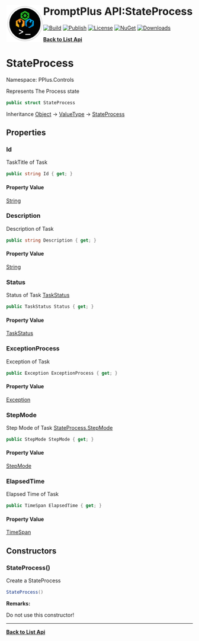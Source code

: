 # <img align="left" width="100" height="100" src="../images/icon.png">PromptPlus API:StateProcess 

[![Build](https://github.com/FRACerqueira/PromptPlus/workflows/Build/badge.svg)](https://github.com/FRACerqueira/PromptPlus/actions/workflows/build.yml)
[![Publish](https://github.com/FRACerqueira/PromptPlus/actions/workflows/publish.yml/badge.svg)](https://github.com/FRACerqueira/PromptPlus/actions/workflows/publish.yml)
[![License](https://img.shields.io/github/license/FRACerqueira/PromptPlus)](https://github.com/FRACerqueira/PromptPlus/blob/master/LICENSE)
[![NuGet](https://img.shields.io/nuget/v/PromptPlus)](https://www.nuget.org/packages/PromptPlus/)
[![Downloads](https://img.shields.io/nuget/dt/PromptPlus)](https://www.nuget.org/packages/PromptPlus/)

[**Back to List Api**](./apis.md)

# StateProcess

Namespace: PPlus.Controls

Represents The Process state

```csharp
public struct StateProcess
```

Inheritance [Object](https://docs.microsoft.com/en-us/dotnet/api/system.object) → [ValueType](https://docs.microsoft.com/en-us/dotnet/api/system.valuetype) → [StateProcess](./pplus.controls.stateprocess.md)

## Properties

### **Id**

TaskTitle of Task

```csharp
public string Id { get; }
```

#### Property Value

[String](https://docs.microsoft.com/en-us/dotnet/api/system.string)<br>

### **Description**

Description of Task

```csharp
public string Description { get; }
```

#### Property Value

[String](https://docs.microsoft.com/en-us/dotnet/api/system.string)<br>

### **Status**

Status of Task [TaskStatus](https://docs.microsoft.com/en-us/dotnet/api/system.threading.tasks.taskstatus)

```csharp
public TaskStatus Status { get; }
```

#### Property Value

[TaskStatus](https://docs.microsoft.com/en-us/dotnet/api/system.threading.tasks.taskstatus)<br>

### **ExceptionProcess**

Exception of Task

```csharp
public Exception ExceptionProcess { get; }
```

#### Property Value

[Exception](https://docs.microsoft.com/en-us/dotnet/api/system.exception)<br>

### **StepMode**

Step Mode of Task [StateProcess.StepMode](./pplus.controls.stateprocess.md#stepmode)

```csharp
public StepMode StepMode { get; }
```

#### Property Value

[StepMode](./pplus.controls.stepmode.md)<br>

### **ElapsedTime**

Elapsed Time of Task

```csharp
public TimeSpan ElapsedTime { get; }
```

#### Property Value

[TimeSpan](https://docs.microsoft.com/en-us/dotnet/api/system.timespan)<br>

## Constructors

### **StateProcess()**

Create a StateProcess

```csharp
StateProcess()
```

**Remarks:**

Do not use this constructor!


- - -
[**Back to List Api**](./apis.md)
